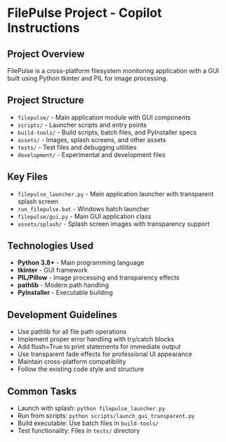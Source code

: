 <!-- Use this file to provide workspace-specific custom instructions to Copilot. For more details, visit https://code.visualstudio.com/docs/copilot/copilot-customization#_use-a-githubcopilotinstructionsmd-file -->

# FilePulse Project - Copilot Instructions

## Project Overview
FilePulse is a cross-platform filesystem monitoring application with a GUI built using Python tkinter and PIL for image processing.

## Project Structure
- `filepulse/` - Main application module with GUI components
- `scripts/` - Launcher scripts and entry points
- `build-tools/` - Build scripts, batch files, and PyInstaller specs
- `assets/` - Images, splash screens, and other assets
- `tests/` - Test files and debugging utilities
- `development/` - Experimental and development files

## Key Files
- `filepulse_launcher.py` - Main application launcher with transparent splash screen
- `run_filepulse.bat` - Windows batch launcher
- `filepulse/gui.py` - Main GUI application class
- `assets/splash/` - Splash screen images with transparency support

## Technologies Used
- **Python 3.8+** - Main programming language
- **tkinter** - GUI framework
- **PIL/Pillow** - Image processing and transparency effects
- **pathlib** - Modern path handling
- **PyInstaller** - Executable building

## Development Guidelines
- Use pathlib for all file path operations
- Implement proper error handling with try/catch blocks
- Add flush=True to print statements for immediate output
- Use transparent fade effects for professional UI appearance
- Maintain cross-platform compatibility
- Follow the existing code style and structure

## Common Tasks
- Launch with splash: `python filepulse_launcher.py`
- Run from scripts: `python scripts/launch_gui_transparent.py`
- Build executable: Use batch files in `build-tools/`
- Test functionality: Files in `tests/` directory
